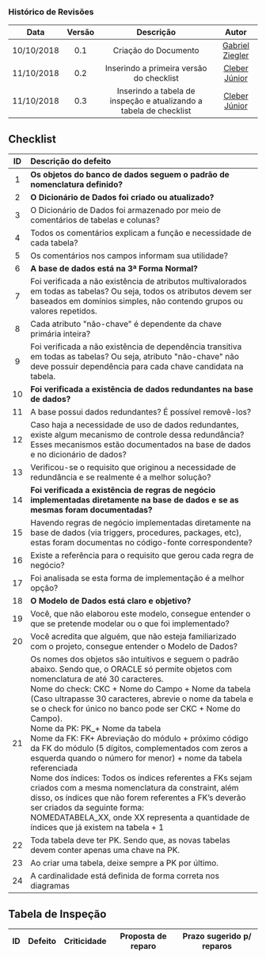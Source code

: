 [Gabriel Ziegler]: https://github.com/gabrielziegler3
[Cleber Júnior]: https://github.com/cjjcastro

### Histórico de Revisões

| Data       | Versão | Descrição            |         Autor             |
|:----------:|:------:|:--------------------:|:-------------------------:|
| 10/10/2018 | 0.1 | Criação do Documento | [Gabriel Ziegler] |
| 11/10/2018 | 0.2 | Inserindo a primeira versão do checklist | [Cleber Júnior] |
| 11/10/2018 | 0.3 | Inserindo a tabela de inspeção e atualizando a tabela de checklist | [Cleber Júnior] |

## Checklist

| ID| Descrição do defeito | 
|:-:|:---------------------|
| 1 | **Os objetos do banco de dados seguem o padrão de nomenclatura definido?** |
| 2 | **O Dicionário de Dados foi criado ou atualizado?** |
| 3 | O Dicionário de Dados foi armazenado por meio de comentários de tabelas e colunas?|
| 4 | Todos os comentários explicam a função e necessidade de cada tabela? |
| 5 | Os comentários nos campos informam sua utilidade? |
| 6 | **A base de dados está na 3ª Forma Normal?** |
| 7 | Foi verificada a não existência de atributos multivalorados em todas as tabelas? Ou seja, todos os atributos devem ser baseados em domínios simples, não contendo grupos ou valores repetidos. |
| 8 | Cada atributo "não-chave" é dependente da chave primária inteira? |
| 9 | Foi verificada a não existência de dependência transitiva em todas as tabelas? Ou seja, atributo "não-chave" não deve possuir dependência para cada chave candidata na tabela. |
| 10 | **Foi verificada a existência de dados redundantes na base de dados?** |
| 11 | A base possui dados redundantes? É possível removê-los? |
| 12 | Caso haja a necessidade de uso de dados redundantes, existe algum mecanismo de controle dessa redundância? Esses mecanismos estão documentados na base de dados e no dicionário de dados? |
| 13 | Verificou-se o requisito que originou a necessidade de redundância e se realmente é a melhor solução? |
| 14 | **Foi verificada a existência de regras de negócio implementadas diretamente na base de dados e se as mesmas foram documentadas?** |
| 15 | Havendo regras de negócio implementadas diretamente na base de dados (via triggers, procedures, packages, etc), estas foram documentas no código-fonte correspondente? |
| 16 | Existe a referência para o requisito que gerou cada regra de negócio? |
| 17 | Foi analisada se esta forma de implementação é a melhor opção? |
| 18 | **O Modelo de Dados está claro e objetivo?** |
| 19 | Você, que não elaborou este modelo, consegue entender o que se pretende modelar ou o que foi implementado? |
| 20 | Você acredita que alguém, que não esteja familiarizado com o projeto, consegue entender o Modelo de Dados? |
| 21 | Os nomes dos objetos são intuitivos e seguem o padrão abaixo. Sendo que, o ORACLE só permite objetos com nomenclatura de até 30 caracteres.<br>Nome do check: CKC + Nome do Campo + Nome da tabela (Caso ultrapasse 30 caracteres, abrevie o nome da tabela e se o check for único no banco pode ser CKC + Nome do Campo).<br>Nome da PK: PK_+ Nome da tabela<br>Nome da FK:  FK+ Abreviação do módulo + próximo código da FK do módulo (5 dígitos, complementados com zeros a esquerda quando o número for menor) + nome da tabela referenciada<br>Nome dos índices: Todos os índices referentes a FKs sejam criados com a mesma nomenclatura da constraint, além disso, os índices que não forem referentes a FK’s deverão ser criados da seguinte forma: <br>NOMEDATABELA_XX, onde XX representa a quantidade de índices que já existem na tabela + 1 |
| 22 | Toda tabela deve ter PK. Sendo que, as novas tabelas devem conter apenas uma chave na PK. |
| 23 | Ao criar uma tabela, deixe sempre a PK por último. |
| 24 | A cardinalidade está definida de forma correta nos diagramas |



## Tabela de Inspeção

| ID| Defeito | Criticidade | Proposta de reparo | Prazo sugerido p/ reparos |
|:-:|:-------:|:-----------:|:------------------:|:-------------------------:|
